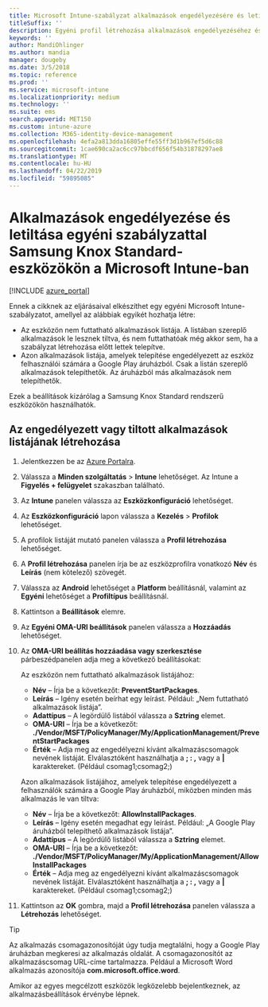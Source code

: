 ```yaml
---
title: Microsoft Intune-szabályzat alkalmazások engedélyezésére és letiltására Samsung Knox-eszközökön
titleSuffix: ''
description: Egyéni profil létrehozása alkalmazások engedélyezéséhez és letiltásához Samsung Knox Standard-eszközökön.
keywords: ''
author: MandiOhlinger
ms.author: mandia
manager: dougeby
ms.date: 3/5/2018
ms.topic: reference
ms.prod: ''
ms.service: microsoft-intune
ms.localizationpriority: medium
ms.technology: ''
ms.suite: ems
search.appverid: MET150
ms.custom: intune-azure
ms.collection: M365-identity-device-management
ms.openlocfilehash: 4efa2a813dda16805effe55ff3d1b967ef5d6c88
ms.sourcegitcommit: 1cae690ca2ac6cc97bbcdf656f54b31878297ae8
ms.translationtype: MT
ms.contentlocale: hu-HU
ms.lasthandoff: 04/22/2019
ms.locfileid: "59895085"
---
```

# <a name="use-custom-policies-in-microsoft-intune-to-allow-and-block-apps-for-samsung-knox-standard-devices"></a>Alkalmazások engedélyezése és letiltása egyéni szabályzattal Samsung Knox Standard-eszközökön a Microsoft Intune-ban 

[!INCLUDE [azure_portal](./includes/azure_portal.md)]

Ennek a cikknek az eljárásaival elkészíthet egy egyéni Microsoft Intune-szabályzatot, amellyel az alábbiak egyikét hozhatja létre:

- Az eszközön nem futtatható alkalmazások listája. A listában szereplő alkalmazások le lesznek tiltva, és nem futtathatóak még akkor sem, ha a szabályzat létrehozása előtt lettek telepítve.
- Azon alkalmazások listája, amelyek telepítése engedélyezett az eszköz felhasználói számára a Google Play áruházból. Csak a listán szereplő alkalmazások telepíthetők. Az áruházból más alkalmazások nem telepíthetők.

Ezek a beállítások kizárólag a Samsung Knox Standard rendszerű eszközökön használhatók.

## <a name="create-an-allowed-or-blocked-app-list"></a>Az engedélyezett vagy tiltott alkalmazások listájának létrehozása

1. Jelentkezzen be az [Azure Portalra](https://portal.azure.com).
2. Válassza a **Minden szolgáltatás** > **Intune** lehetőséget. Az Intune a **Figyelés + felügyelet** szakaszban található.
3. Az **Intune** panelen válassza az **Eszközkonfiguráció** lehetőséget.
2. Az **Eszközkonfiguráció** lapon válassza a **Kezelés** > **Profilok** lehetőséget.
2. A profilok listáját mutató panelen válassza a **Profil létrehozása** lehetőséget.
3. A **Profil létrehozása** panelen írja be az eszközprofilra vonatkozó **Név** és **Leírás** (nem kötelező) szövegét.
2. Válassza az **Android** lehetőséget a **Platform** beállításnál, valamint az **Egyéni** lehetőséget a **Profiltípus** beállításnál.
3. Kattintson a **Beállítások** elemre.
3. Az **Egyéni OMA-URI beállítások** panelen válassza a **Hozzáadás** lehetőséget.
4. Az **OMA-URI beállítás hozzáadása vagy szerkesztése** párbeszédpanelen adja meg a következő beállításokat:

   Az eszközön nem futtatható alkalmazások listájához:

   - **Név** – Írja be a következőt: **PreventStartPackages**.
   - **Leírás** – Igény esetén beírhat egy leírást. Például: „Nem futtatható alkalmazások listája”.
   -    **Adattípus** – A legördülő listából válassza a **Sztring** elemet.
   -    **OMA-URI** – Írja be a következőt: **./Vendor/MSFT/PolicyManager/My/ApplicationManagement/PreventStartPackages**
   -    **Érték** – Adja meg az engedélyezni kívánt alkalmazáscsomagok nevének listáját. Elválasztóként használhatja a **; : ,** vagy a **|** karaktereket. (Például csomag1;csomag2;)

   Azon alkalmazások listájához, amelyek telepítése engedélyezett a felhasználók számára a Google Play áruházból, miközben minden más alkalmazás le van tiltva:
   - **Név** – Írja be a következőt: **AllowInstallPackages**.
   - **Leírás** – Igény esetén megadhat egy leírást. Például: „A Google Play áruházból telepíthető alkalmazások listája”.
   - **Adattípus** – A legördülő listából válassza a **Sztring** elemet.
   - **OMA-URI** – Írja be a következőt: **./Vendor/MSFT/PolicyManager/My/ApplicationManagement/AllowInstallPackages**
   - **Érték** – Adja meg az engedélyezni kívánt alkalmazáscsomagok nevének listáját. Elválasztóként használhatja a **; : ,** vagy a **|** karaktereket. (Például csomag1;csomag2;)

4. Kattintson az **OK** gombra, majd a **Profil létrehozása** panelen válassza a **Létrehozás** lehetőséget.

>[!TIP]
> Az alkalmazás csomagazonosítóját úgy tudja megtalálni, hogy a Google Play áruházban megkeresi az alkalmazás oldalát. A csomagazonosítót az alkalmazáscsomag URL-címe tartalmazza. Például a Microsoft Word alkalmazás azonosítója **com.microsoft.office.word**.

Amikor az egyes megcélzott eszközök legközelebb bejelentkeznek, az alkalmazásbeállítások érvénybe lépnek.


<!---## Assign the custom profile--->

